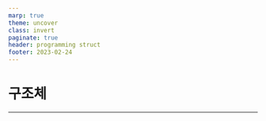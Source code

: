 ```yaml
---
marp: true
theme: uncover
class: invert
paginate: true
header: programming struct
footer: 2023-02-24
---
```


# 구조체

---

